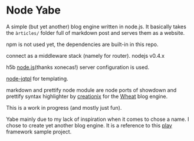 # Node Yabe

A simple (but yet another) blog engine written in node.js. It basically takes the `àrticles/` folder full of markdown post and serves them as a website.

npm is not used yet, the dependencies are built-in in this repo.

connect as a middleware stack (namely for router). nodejs v0.4.x

h5b [node.js](https://github.com/paulirish/html5-boilerplate-server-configs/blob/master/node.js)(thanks xonecas!) server configuration is used.

[node-jqtpl](https://github.com/kof/node-jqtpl) for templating.

markdown and prettify node module are node ports of showdown and prettify syntax highlighter by [creationix](https://github.com/creationix) for the [Wheat](https://github.com/creationix/wheat) blog engine.

This is a work in progress (and mostly just fun).

Yabe mainly due to my lack of inspiration when it comes to chose a name. I chose to create yet another blog engine. It is a reference to this [play](http://www.playframework.org/documentation/1.0.1/guide1#aTheprojecta) framework sample project.
